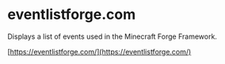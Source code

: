 # eventlistforge.com
Displays a list of events used in the Minecraft Forge Framework.

[https://eventlistforge.com/](https://eventlistforge.com/)

